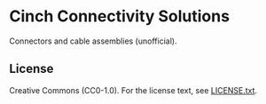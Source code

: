 # Cinch Connectivity Solutions

Connectors and cable assemblies (unofficial).

## License

Creative Commons (CC0-1.0). For the license text, see [LICENSE.txt](LICENSE.txt).
